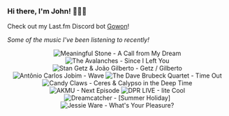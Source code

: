 ### Hi there, I'm John! 🏄🏻‍♂️

Check out my Last.fm Discord bot [Gowon](http://gowon.ca)!

_Some of the music I've been listening to recently!_


<!-- lastfm -->
<p align="center"><img src="https://lastfm.freetls.fastly.net/i/u/64s/6667663eab3f393298e64bbeb60ba155.jpg" title="Meaningful Stone - A Call from My Dream"> <img src="https://lastfm.freetls.fastly.net/i/u/64s/44210253d8fd4a539cc2b97e512dffd9.png" title="The Avalanches - Since I Left You"> <img src="https://lastfm.freetls.fastly.net/i/u/64s/cf88d5896313e7055bba3486937e2655.jpg" title="Stan Getz & João Gilberto - Getz / Gilberto"> <img src="https://lastfm.freetls.fastly.net/i/u/64s/be7a2e818e17485bb3f6ac4ce6142e42.png" title="Antônio Carlos Jobim - Wave"> <img src="https://lastfm.freetls.fastly.net/i/u/64s/e887aad1c6414f3e9b59a4085cebb972.png" title="The Dave Brubeck Quartet - Time Out"> <img src="https://lastfm.freetls.fastly.net/i/u/64s/b6cb3ed542d54666b415b0fd25ec9432.png" title="Candy Claws - Ceres & Calypso in the Deep Time"> <img src="https://lastfm.freetls.fastly.net/i/u/64s/942f60e2f4d418a35194c307671d42fb.gif" title="AKMU - Next Episode"> <img src="https://lastfm.freetls.fastly.net/i/u/64s/eb22ef39683f23f913bdc864fb1b477c.jpg" title="DPR LIVE - Iite Cool"> <img src="https://lastfm.freetls.fastly.net/i/u/64s/46a65ab7580eddf1d3075624bafd4ef7.jpg" title="Dreamcatcher - [Summer Holiday]"> <img src="https://lastfm.freetls.fastly.net/i/u/64s/1efdf5b6ba52459efb7a4a3f60b0d2a8.jpg" title="Jessie Ware - What's Your Pleasure?"> </p>
